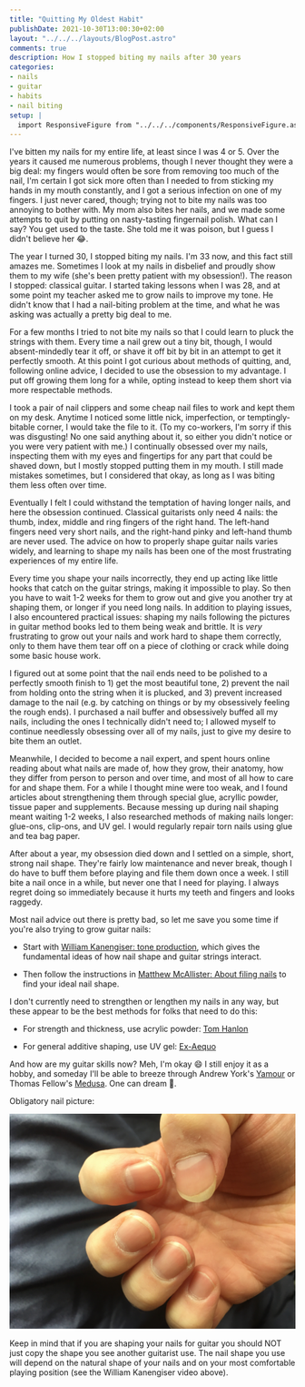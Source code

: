 ```yaml
---
title: "Quitting My Oldest Habit"
publishDate: 2021-10-30T13:00:30+02:00
layout: "../../../layouts/BlogPost.astro"
comments: true
description: How I stopped biting my nails after 30 years
categories:
- nails
- guitar
- habits
- nail biting
setup: |
  import ResponsiveFigure from "../../../components/ResponsiveFigure.astro"
---
```


I've bitten my nails for my entire life, at least since I was 4 or 5. Over the years it caused me numerous problems, though I never thought they were a big deal: my fingers would often be sore from removing too much of the nail, I'm certain I got sick more often than I needed to from sticking my hands in my mouth constantly, and I got a serious infection on one of my fingers. I just never cared, though; trying not to bite my nails was too annoying to bother with. My mom also bites her nails, and we made some attempts to quit by putting on nasty-tasting fingernail polish. What can I say? You get used to the taste. She told me it was poison, but I guess I didn't believe her 😂.

The year I turned 30, I stopped biting my nails. I'm 33 now, and this fact still amazes me. Sometimes I look at my nails in disbelief and proudly show them to my wife (she's been pretty patient with my obsession!). The reason I stopped: classical guitar. I started taking lessons when I was 28, and at some point my teacher asked me to grow nails to improve my tone. He didn't know that I had a nail-biting problem at the time, and what he was asking was actually a pretty big deal to me.

For a few months I tried to not bite my nails so that I could learn to pluck the strings with them. Every time a nail grew out a tiny bit, though, I would absent-mindedly tear it off, or shave it off bit by bit in an attempt to get it perfectly smooth. At this point I got curious about methods of quitting, and, following online advice, I decided to use the obsession to my advantage. I put off growing them long for a while, opting instead to keep them short via more respectable methods.

I took a pair of nail clippers and some cheap nail files to work and kept them on my desk. Anytime I noticed some little nick, imperfection, or temptingly-bitable corner, I would take the file to it. (To my co-workers, I'm sorry if this was disgusting! No one said anything about it, so either you didn't notice or you were very patient with me.) I continually obsessed over my nails, inspecting them with my eyes and fingertips for any part that could be shaved down, but I mostly stopped putting them in my mouth. I still made mistakes sometimes, but I considered that okay, as long as I was biting them less often over time.

Eventually I felt I could withstand the temptation of having longer nails, and here the obsession continued. Classical guitarists only need 4 nails: the thumb, index, middle and ring fingers of the right hand. The left-hand fingers need very short nails, and the right-hand pinky and left-hand thumb are never used. The advice on how to properly shape guitar nails varies widely, and learning to shape my nails has been one of the most frustrating experiences of my entire life.

Every time you shape your nails incorrectly, they end up acting like little hooks that catch on the guitar strings, making it impossible to play. So then you have to wait 1-2 weeks for them to grow out and give you another try at shaping them, or longer if you need long nails. In addition to playing issues, I also encountered practical issues: shaping my nails following the pictures in guitar method books led to them being weak and brittle. It is *very* frustrating to grow out your nails and work hard to shape them correctly, only to them have them tear off on a piece of clothing or crack while doing some basic house work.

I figured out at some point that the nail ends need to be polished to a perfectly smooth finish to 1) get the most beautiful tone, 2) prevent the nail from holding onto the string when it is plucked, and 3) prevent increased damage to the nail (e.g. by catching on things or by my obsessively feeling the rough ends). I purchased a nail buffer and obsessively buffed all my nails, including the ones I technically didn't need to; I allowed myself to continue needlessly obsessing over all of my nails, just to give my desire to bite them an outlet.

Meanwhile, I decided to become a nail expert, and spent hours online reading about what nails are made of, how they grow, their anatomy, how they differ from person to person and over time, and most of all how to care for and shape them. For a while I thought mine were too weak, and I found articles about strengthening them through special glue, acryllic powder, tissue paper and supplements. Because messing up during nail shaping meant waiting 1-2 weeks, I also researched methods of making nails longer: glue-ons, clip-ons, and UV gel. I would regularly repair torn nails using glue and tea bag paper.

After about a year, my obsession died down and I settled on a simple, short, strong nail shape. They're fairly low maintenance and never break, though I do have to buff them before playing and file them down once a week. I still bite a nail once in a while, but never one that I need for playing. I always regret doing so immediately because it hurts my teeth and fingers and looks raggedy.

Most nail advice out there is pretty bad, so let me save you some time if you're also trying to grow guitar nails:

* Start with [William Kanengiser: tone production](https://www.youtube.com/watch?v=TJ36c3_6jks), which gives the fundamental ideas of how nail shape and guitar strings interact.

* Then follow the instructions in [Matthew McAllister: About filing nails](https://www.youtube.com/watch?v=QT-_2Z3cN2k) to find your ideal nail shape.

I don't currently need to strengthen or lengthen my nails in any way, but these appear to be the best methods for folks that need to do this:

* For strength and thickness, use acrylic powder: [Tom Hanlon](https://www.youtube.com/watch?v=oyvrMRCo_Sw)

* For general additive shaping, use UV gel: [Ex-Aequo](https://www.youtube.com/watch?v=Dy7BsJ8FxVo)

And how are my guitar skills now? Meh, I'm okay 😄 I still enjoy it as a hobby, and someday I'll be able to breeze through Andrew York's [Yamour](https://www.youtube.com/watch?v=okbWHXwx6YA) or Thomas Fellow's [Medusa](https://www.youtube.com/watch?v=5mvdLrjom8E). One can dream 🙂.

Obligatory nail picture:

<!-- Note: have to use vanilla markdown syntax for images when using relative URL's: https://github.com/RafidMuhymin/astro-imagetools/issues/101#issuecomment-1188955803 -->
![Beauty shot of my right-hand nails; the thumb is longer on the left side than the right; the index finger has a clear slant to the right; the middle and ring fingers are rounded with no obvious slant.](./images/nails.jpg)

Keep in mind that if you are shaping your nails for guitar you should NOT just copy the shape you see another guitarist use. The nail shape you use will depend on the natural shape of your nails and on your most comfortable playing position (see the William Kanengiser video above).
